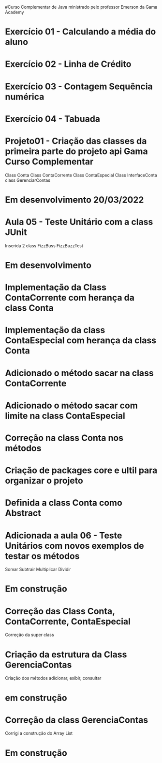 #Curso Complementar de Java ministrado pelo professor Emerson da Gama Academy

# Exercício 01 - Calculando a média do aluno

# Exercício 02 - Linha de Crédito

# Exercício 03 - Contagem Sequência numérica

# Exercício 04 - Tabuada

# Projeto01 - Criação das classes da primeira parte do projeto api Gama Curso Complementar

Class Conta
Class ContaCorrente
Class ContaEspecial
Class InterfaceConta
class GerenciarContas

# Em desenvolvimento 20/03/2022

# Aula 05 - Teste Unitário com a class JUnit

Inserida 2 class
FizzBuss
FizzBuzzTest

# Em desenvolvimento

# Implementação da  Class ContaCorrente com herança da class Conta

# Implementação da class ContaEspecial com herança da class Conta

# Adicionado o método sacar na class ContaCorrente

# Adicionado o método sacar com limite na class ContaEspecial

# Correção na class Conta nos métodos

# Criação de packages core e ultil para organizar o projeto

# Definida a class Conta como Abstract

# Adicionada a aula 06 - Teste Unitários com novos exemplos de testar os métodos
Somar
Subtrair
Multiplicar
Dividir

# Em construção

# Correção das Class Conta, ContaCorrente, ContaEspecial

Correção da super class

# Criação da estrutura da Class GerenciaContas

Criação dos métodos adicionar, exibir, consultar

# em construção

# Correção da class GerenciaContas

Corrigi a construção do Array List

# Em construção